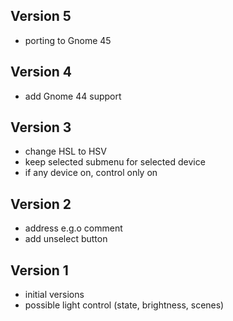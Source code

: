 ## Version 5
 * porting to Gnome 45
## Version 4
 * add Gnome 44 support
## Version 3
 * change HSL to HSV
 * keep selected submenu for selected device
 * if any device on, control only on
## Version 2
 * address e.g.o comment
 * add unselect button
## Version 1
 * initial versions
 * possible light control (state, brightness, scenes)
